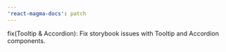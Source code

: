 ```yaml
---
'react-magma-docs': patch
---
```


fix(Tooltip & Accordion): Fix storybook issues with Tooltip and Accordion components.
